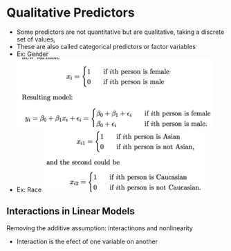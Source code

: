 # Qualitative Predictors

- Some predictors are not quantitative but are qualitative, taking a discrete set of values,
- These are also called categorical predictors or factor variables
- Ex: Gender
![alt text](img/6/gender.png)
- Ex: Race
![alt text](img/6/race.png)

## Interactions in Linear Models

Removing the additive assumption: interactinons and nonlinearity
- Interaction is the efect of one variable on another